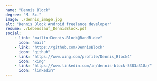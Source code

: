 ```yaml
---
name: "Dennis Block"
degree: "M. Sc."
image: ./dennis_image.jpg
alt: "Dennis Block Android freelance developer"
resume: ./Lebenslauf_DennisBlock.pdf
social:
    - link: "mailto:Dennis.Block@BandB.dev"
      icon: "mail" 
    - link: "https://github.com/DennisBlock"
      icon: "github"
    - link: "https://www.xing.com/profile/Dennis_Block4"
      icon: "xing"
    - link: "https://www.linkedin.com/in/dennis-block-5383a318a/"
      icon: "linkedin"
---
```

